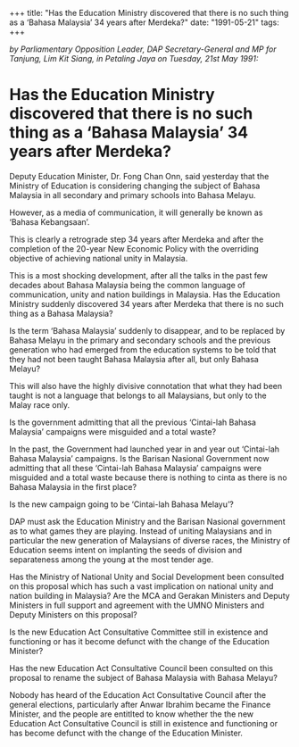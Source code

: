 +++ 
title: "Has the Education Ministry discovered that there is no such thing as a ‘Bahasa Malaysia’ 34 years after Merdeka?"
date: "1991-05-21"
tags:
+++

_by Parliamentary Opposition Leader, DAP Secretary-General and MP for Tanjung, Lim Kit Siang, in Petaling Jaya on Tuesday, 21st May 1991:_

# Has the Education Ministry discovered that there is no such thing as a ‘Bahasa Malaysia’ 34 years after Merdeka?

Deputy Education Minister, Dr. Fong Chan Onn, said yesterday that the Ministry of Education is considering changing the subject of Bahasa Malaysia in all secondary and primary schools into Bahasa Melayu.</u>

However, as a media of communication, it will generally be known as ‘Bahasa Kebangsaan’.

This is clearly a retrograde step 34 years after Merdeka and after the completion of the 20-year New Economic Policy with the overriding objective of achieving national unity in Malaysia.

This is a most shocking development, after all the talks in the past few decades about Bahasa Malaysia being the common language of communication, unity and nation buildings in Malaysia.
Has the Education Ministry suddenly discovered 34 years after Merdeka that there is no such thing as a Bahasa Malaysia?

Is the term ‘Bahasa Malaysia’ suddenly to disappear, and to be replaced by Bahasa Melayu in the primary and secondary schools and the previous generation who had emerged from the education systems to be told that they had not been taught Bahasa Malaysia after all, but only Bahasa Melayu?

This will also have the highly divisive connotation that what they had been taught is not a language that belongs to all Malaysians, but only to the Malay race only.

Is the government admitting that all the previous ‘Cintai-lah Bahasa Malaysia’ campaigns were misguided and a total waste?

In the past, the Government had launched year in and year out ‘Cintai-lah Bahasa Malaysia’ campaigns. Is the Barisan Nasional Government now admitting that all these ‘Cintai-lah Bahasa Malaysia’ campaigns were misguided and a total waste because there is nothing to cinta as there is no Bahasa Malaysia in the first place?

Is the new campaign going to be ‘Cintai-lah Bahasa Melayu’?

DAP must ask the Education Ministry and the Barisan Nasional government as to what games they are playing. Instead of uniting Malaysians and in particular the new generation of Malaysians of diverse races, the Ministry of Education seems intent on implanting the seeds of division and separateness among the young at the most tender age.

Has the Ministry of National Unity and Social Development been consulted on this proposal which has such a vast implication on national unity and nation building in Malaysia? Are the MCA and Gerakan Ministers and Deputy Ministers in full support and agreement with the UMNO Ministers and Deputy Ministers on this proposal?

Is the new Education Act Consultative Committee still in existence and functioning or has it become defunct with the change of the Education Minister?

Has the new Education Act Consultative Council been consulted on this proposal to rename the subject of Bahasa Malaysia with Bahasa Melayu?

Nobody has heard of the Education Act Consultative Council after the general elections, particularly after Anwar Ibrahim became the Finance Minister, and the people are entitlted to know whether the the new Education Act Consultative Council is still in existence and functioning or has become defunct with the change of the Education Minister.
 
